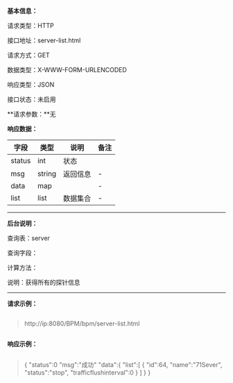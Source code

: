 **基本信息：**

请求类型：HTTP

接口地址：server-list.html

请求方式：GET

数据类型：X-WWW-FORM-URLENCODED

响应类型：JSON

接口状态：未启用

**请求参数：**无

**响应数据：**

| **字段** | **类型** | **说明** | **备注** |
| --- | --- | --- | --- |
| status | int | 状态 | |
| msg | string | 返回信息 | - |
| data| map|  | - |
| list| list| 数据集合 | - |
---

**后台说明：**

查询表：server

查询字段：

计算方法：

说明：获得所有的探针信息

---

**请求示例：**

> ```js

> http://ip:8080/BPM/bpm/server-list.html

> ```

**响应示例：**

> ```js

> {
>    "status":0
>    "msg":"成功"
>    "data":{
>        "list":[
>            {
>            "id":64,
>            "name":"71Sever",
>            "status":"stop",
>            "trafficflushinterval":0
>        }
>    ]
>    }
> }

> ```






